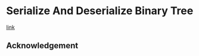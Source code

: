 # Serialize And Deserialize Binary Tree
[link](https://leetcode.com/problems/serialize-and-deserialize-binary-tree)

## Acknowledgement